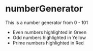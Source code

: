 # numberGenerator
This is a number generator from 0 - 101
-  Even numbers highlighted in Green
-  Odd numbers highlighted in Yellow
-  Prime numbers highlighted in Red
